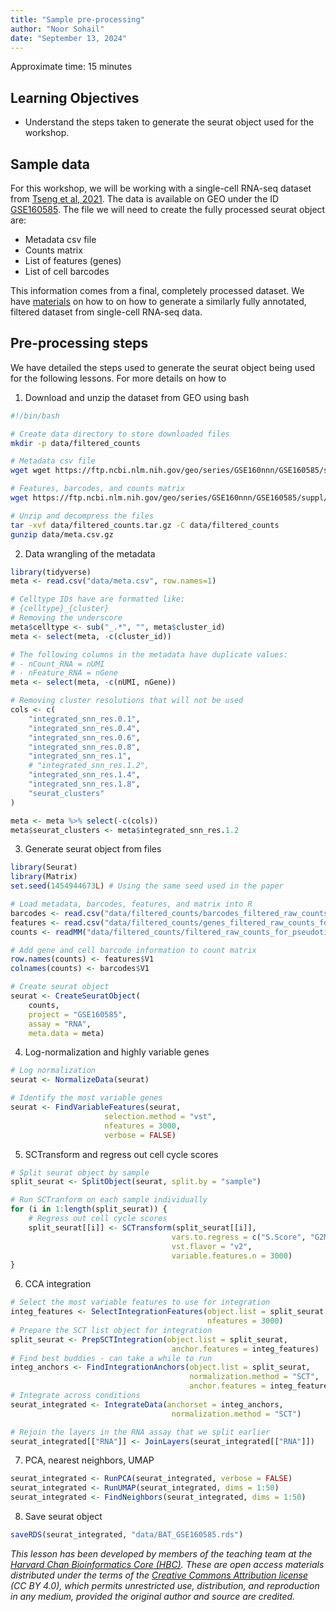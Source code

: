 ```yaml
---
title: "Sample pre-processing"
author: "Noor Sohail"
date: "September 13, 2024"
---
```


Approximate time: 15 minutes

## Learning Objectives 

* Understand the steps taken to generate the seurat object used for the workshop.

## Sample data

For this workshop, we will be working with a single-cell RNA-seq dataset from [Tseng et al, 2021](https://www.ncbi.nlm.nih.gov/pmc/articles/PMC8076094/). The data is available on GEO under the ID [GSE160585](https://www.ncbi.nlm.nih.gov/geo/query/acc.cgi?acc=GSE160585). The file we will need to create the fully processed seurat object are:

- Metadata csv file
- Counts matrix
- List of features (genes)
- List of cell barcodes

This information comes from a final, completely processed dataset. We have [materials](https://hbctraining.github.io/scRNA-seq_online/) on how to  on how to generate a similarly fully annotated, filtered dataset from single-cell RNA-seq data.

## Pre-processing steps

We have detailed the steps used to generate the seurat object being used for the following lessons. For more details on how to 

1. Download and unzip the dataset from GEO using bash

```bash
#!/bin/bash

# Create data directory to store downloaded files
mkdir -p data/filtered_counts

# Metadata csv file
wget wget https://ftp.ncbi.nlm.nih.gov/geo/series/GSE160nnn/GSE160585/suppl/GSE160585%5Fmetadata%5Ffor%5Fpseudotime%5Fand%5Fpseudobulk%5FDGE.csv.gz -O data/meta.csv.gz

# Features, barcodes, and counts matrix
wget https://ftp.ncbi.nlm.nih.gov/geo/series/GSE160nnn/GSE160585/suppl/GSE160585%5Ffiltered%5Fraw%5Fcounts%5Ffor%5Fpseudotime%5Fand%5Fpseudobulk%5FDGE.tar.gz -O data/filtered_counts.tar.gz

# Unzip and decompress the files
tar -xvf data/filtered_counts.tar.gz -C data/filtered_counts
gunzip data/meta.csv.gz
```


2. Data wrangling of the metadata

```r
library(tidyverse)
meta <- read.csv("data/meta.csv", row.names=1)

# Celltype IDs have are formatted like: 
# {celltype}_{cluster}
# Removing the underscore
meta$celltype <- sub("_.*", "", meta$cluster_id)
meta <- select(meta, -c(cluster_id))

# The following columns in the metadata have duplicate values:
# - nCount_RNA = nUMI
# - nFeature_RNA = nGene
meta <- select(meta, -c(nUMI, nGene))

# Removing cluster resolutions that will not be used
cols <- c(
    "integrated_snn_res.0.1",
    "integrated_snn_res.0.4",
    "integrated_snn_res.0.6",
    "integrated_snn_res.0.8",
    "integrated_snn_res.1",
    # "integrated_snn_res.1.2",
    "integrated_snn_res.1.4",
    "integrated_snn_res.1.8",
    "seurat_clusters"
)

meta <- meta %>% select(-c(cols))
meta$seurat_clusters <- meta$integrated_snn_res.1.2
```


3. Generate seurat object from files

```r
library(Seurat)
library(Matrix)
set.seed(1454944673L) # Using the same seed used in the paper

# Load metadata, barcodes, features, and matrix into R
barcodes <- read.csv("data/filtered_counts/barcodes_filtered_raw_counts_for_pseudotime_and_pseudobulk_DGE.tsv", header=FALSE)
features <- read.csv("data/filtered_counts/genes_filtered_raw_counts_for_pseudotime_and_pseudobulk_DGE.tsv", header=FALSE)
counts <- readMM("data/filtered_counts/filtered_raw_counts_for_pseudotime_and_pseudobulk_DGE.mtx")

# Add gene and cell barcode information to count matrix
row.names(counts) <- features$V1
colnames(counts) <- barcodes$V1

# Create seurat object
seurat <- CreateSeuratObject(
    counts, 
    project = "GSE160585", 
    assay = "RNA", 
    meta.data = meta)
```


4. Log-normalization and highly variable genes

```r
# Log normalization
seurat <- NormalizeData(seurat)

# Identify the most variable genes
seurat <- FindVariableFeatures(seurat, 
                     selection.method = "vst",
                     nfeatures = 3000, 
                     verbose = FALSE)
```


5. SCTransform and regress out cell cycle scores

```r
# Split seurat object by sample
split_seurat <- SplitObject(seurat, split.by = "sample")

# Run SCTranform on each sample individually
for (i in 1:length(split_seurat)) {
    # Regress out cell cycle scores
    split_seurat[[i]] <- SCTransform(split_seurat[[i]], 
                                    vars.to.regress = c("S.Score", "G2M.Score"), 
                                    vst.flavor = "v2",
                                    variable.features.n = 3000)
}
```


6. CCA integration

```r
# Select the most variable features to use for integration
integ_features <- SelectIntegrationFeatures(object.list = split_seurat, 
                                            nfeatures = 3000)
# Prepare the SCT list object for integration
split_seurat <- PrepSCTIntegration(object.list = split_seurat,
                                    anchor.features = integ_features)
# Find best buddies - can take a while to run
integ_anchors <- FindIntegrationAnchors(object.list = split_seurat,
                                        normalization.method = "SCT",
                                        anchor.features = integ_features)
# Integrate across conditions
seurat_integrated <- IntegrateData(anchorset = integ_anchors, 
                                    normalization.method = "SCT")

# Rejoin the layers in the RNA assay that we split earlier
seurat_integrated[["RNA"]] <- JoinLayers(seurat_integrated[["RNA"]])
```


7. PCA, nearest neighbors, UMAP

```r
seurat_integrated <- RunPCA(seurat_integrated, verbose = FALSE)
seurat_integrated <- RunUMAP(seurat_integrated, dims = 1:50)
seurat_integrated <- FindNeighbors(seurat_integrated, dims = 1:50)
```


8. Save seurat object

```r
saveRDS(seurat_integrated, "data/BAT_GSE160585.rds")
```

*This lesson has been developed by members of the teaching team at the [Harvard Chan Bioinformatics Core (HBC)](http://bioinformatics.sph.harvard.edu/). These are open access materials distributed under the terms of the [Creative Commons Attribution license](https://creativecommons.org/licenses/by/4.0/) (CC BY 4.0), which permits unrestricted use, distribution, and reproduction in any medium, provided the original author and source are credited.*
